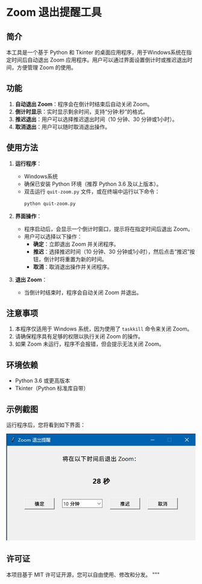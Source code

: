 # Zoom 退出提醒工具

## 简介
本工具是一个基于 Python 和 Tkinter 的桌面应用程序，用于Windows系统在指定时间后自动退出 Zoom 应用程序。用户可以通过界面设置倒计时或推迟退出时间，方便管理 Zoom 的使用。

## 功能
1. **自动退出 Zoom**：程序会在倒计时结束后自动关闭 Zoom。
2. **倒计时显示**：实时显示剩余时间，支持“分钟:秒”的格式。
3. **推迟退出**：用户可以选择推迟退出时间（10 分钟、30 分钟或1小时）。
4. **取消退出**：用户可以随时取消退出操作。

## 使用方法
1. **运行程序**：
   - Windows系统
   - 确保已安装 Python 环境（推荐 Python 3.6 及以上版本）。
   - 双击运行 `quit-zoom.py` 文件，或在终端中运行以下命令：
     ```bash
     python quit-zoom.py
     ```

2. **界面操作**：
   - 程序启动后，会显示一个倒计时窗口，提示将在指定时间后退出 Zoom。
   - 用户可以选择以下操作：
     - **确定**：立即退出 Zoom 并关闭程序。
     - **推迟**：选择推迟时间（10 分钟、30 分钟或1小时），然后点击“推迟”按钮，倒计时将重置为新的时间。
     - **取消**：取消退出操作并关闭程序。

3. **退出 Zoom**：
   - 当倒计时结束时，程序会自动关闭 Zoom 并退出。

## 注意事项
1. 本程序仅适用于 Windows 系统，因为使用了 `taskkill` 命令来关闭 Zoom。
2. 请确保程序具有足够的权限以执行关闭 Zoom 的操作。
3. 如果 Zoom 未运行，程序不会报错，但会提示无法关闭 Zoom。

## 环境依赖
- Python 3.6 或更高版本
- Tkinter（Python 标准库自带）

## 示例截图
运行程序后，您将看到如下界面：

![示例界面](示例界面.jpg)

## 许可证
本项目基于 MIT 许可证开源，您可以自由使用、修改和分发。
"""
